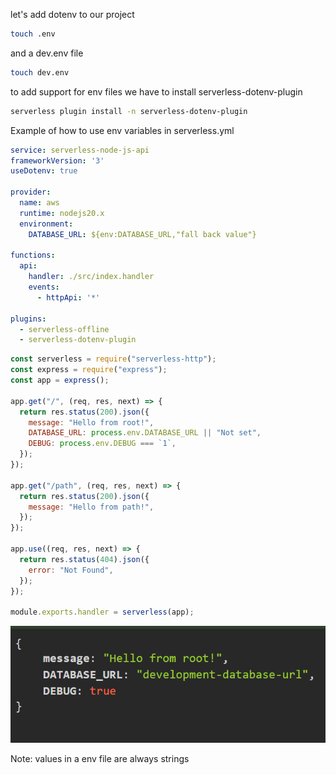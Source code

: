 let's add dotenv to our project

```bash
touch .env
```

and a dev.env file

```bash
touch dev.env
```

to add support for env files we have to install serverless-dotenv-plugin

```bash
serverless plugin install -n serverless-dotenv-plugin
```

Example of how to use env variables in serverless.yml

```yaml
service: serverless-node-js-api
frameworkVersion: '3'
useDotenv: true

provider:
  name: aws
  runtime: nodejs20.x
  environment:
    DATABASE_URL: ${env:DATABASE_URL,"fall back value"}

functions:
  api:
    handler: ./src/index.handler
    events:
      - httpApi: '*'

plugins:
  - serverless-offline
  - serverless-dotenv-plugin
```

```javascript
const serverless = require("serverless-http");
const express = require("express");
const app = express();

app.get("/", (req, res, next) => {
  return res.status(200).json({
    message: "Hello from root!",
    DATABASE_URL: process.env.DATABASE_URL || "Not set",
    DEBUG: process.env.DEBUG === `1`,
  });
});

app.get("/path", (req, res, next) => {
  return res.status(200).json({
    message: "Hello from path!",
  });
});

app.use((req, res, next) => {
  return res.status(404).json({
    error: "Not Found",
  });
});

module.exports.handler = serverless(app);
```

![alt text](image.png)

Note: values in a env file are always strings

